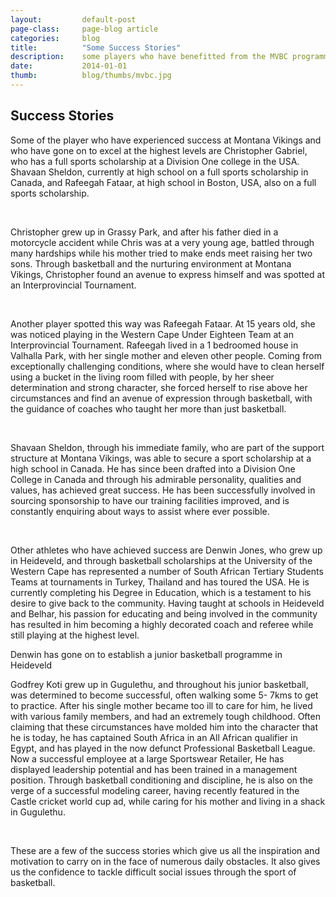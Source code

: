 ```yaml
---
layout: 		default-post
page-class: 	page-blog article
categories: 	blog
title:  		"Some Success Stories"
description: 	some players who have benefitted from the MVBC programme
date:   		2014-01-01
thumb: 			blog/thumbs/mvbc.jpg
---
```


<h2>Success Stories</h2>

<p class="p3"><span class="s1">Some of the player who have experienced success at Montana Vikings and who have gone on to excel at the highest levels are Christopher Gabriel, who has a full sports scholarship at a Division One college in the USA. Shavaan Sheldon, currently at high school on a full sports scholarship in Canada, and Rafeegah Fataar, at high school in Boston, USA, also on a full sports scholarship.</span></p>
<p class="p4"><span class="s1"></span><br /></p>
<p class="p3"><span class="s1">Christopher grew up in Grassy Park, and after his father died in a motorcycle accident while Chris was at a very young age, battled through many hardships while his mother tried to make ends meet raising her two sons. Through basketball and the nurturing environment at Montana Vikings, Christopher found an avenue to express himself and was spotted at an Interprovincial Tournament.<span class="Apple-converted-space"> </span></span></p>
<p class="p4"><span class="s1"></span><br /></p>
<p class="p3"><span class="s1">Another player spotted this way was Rafeegah Fataar. At 15 years old, she was noticed playing in the Western Cape Under Eighteen Team at an Interprovincial Tournament. Rafeegah lived in a 1 bedroomed house in Valhalla Park, with her single mother and eleven other people. Coming from exceptionally challenging conditions, where she would have to clean herself using a bucket in the living room filled with people, by her sheer determination and strong character, she forced herself to rise above her circumstances and find an avenue of expression through basketball, with the guidance of coaches who taught her more than just basketball.</span></p>
<p class="p4"><span class="s1"></span><br /></p>
<p class="p3"><span class="s1">Shavaan Sheldon, through his immediate family, who are part of the support structure at Montana Vikings, was able to secure a sport scholarship at a high school in Canada. He has since been drafted into a Division One College in Canada and through his admirable personality, qualities and values, has achieved great success. He has been successfully involved in sourcing sponsorship to have our training facilities improved, and is constantly enquiring about ways to assist where ever possible.</span></p>
<p class="p4"><span class="s1"></span><br /></p>
<p class="p3"><span class="s1">Other athletes who have achieved success are Denwin Jones, who grew up in Heideveld, and through basketball scholarships at the University of the Western Cape has represented a number of South African Tertiary Students Teams at tournaments in Turkey, Thailand and has toured the USA. He is currently completing his Degree in Education, which is a testament to his desire to give back to the community. Having taught at schools in Heideveld and Belhar, his passion for educating and being involved in the community has resulted in him becoming a highly decorated coach and referee while still playing at the highest level.</span></p>
<p class="p4"><span class="s1">Denwin has gone on to establish a junior basketball programme in Heideveld</span><br /></p>
<p class="p3"><span class="s1">Godfrey Koti grew up in Gugulethu, and throughout his junior basketball, was determined to become successful, often walking some 5- 7kms to get to practice. After his single mother became too ill to care for him, he lived with various family members, and had an extremely tough childhood. Often claiming that these circumstances have molded him into the character that he is today, he has captained South Africa in an All African qualifier in Egypt, and has played in the now defunct Professional Basketball League. Now a successful employee at a large Sportswear Retailer, He has displayed leadership potential and has been trained in a management position. Through basketball conditioning and discipline, he is also on the verge of a successful modeling career, having recently featured in the Castle cricket world cup ad, while caring for his mother and living in a shack in Gugulethu.</span></p>
<p class="p4"><span class="s1"></span><br /></p>
<p class="p3"><span class="s1">These are a few of the success stories which give us all the inspiration and motivation to carry on in the face of numerous daily obstacles. It also gives us the confidence to tackle difficult social issues through the sport of basketball.</span></p>